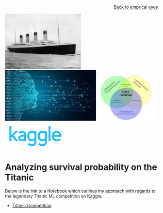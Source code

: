 <p align="right"> <a href="https://github.com/MWelHeb/empirical_eyes/blob/master/README.md">Back to emprical eyes</a> </p>

<img src = "Titanic.jfif" width="250"><img src = "datascience1.jfif" width="300"><img src = "datascience2.jfif" width="200"><img src = "kaggle.png" width="200">

# <a name="id0"></a>Analyzing survival probability on the Titanic 

Below is the link to a Notebook which outlines my approach with regards to the legendary Titanic ML competition on Kaggle. 
 - [Titanic Competition](https://github.com/MWelHeb/05_Kaggle_Titanic_Competition/blob/main/Titanic_data_set.ipynb)
